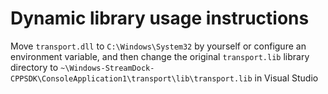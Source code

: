 # Dynamic library usage instructions

Move `transport.dll` to `C:\Windows\System32` by yourself or configure an environment variable, and then change the original `transport.lib` library directory to `~\Windows-StreamDock-CPPSDK\ConsoleApplication1\transport\lib\transport.lib` in Visual Studio